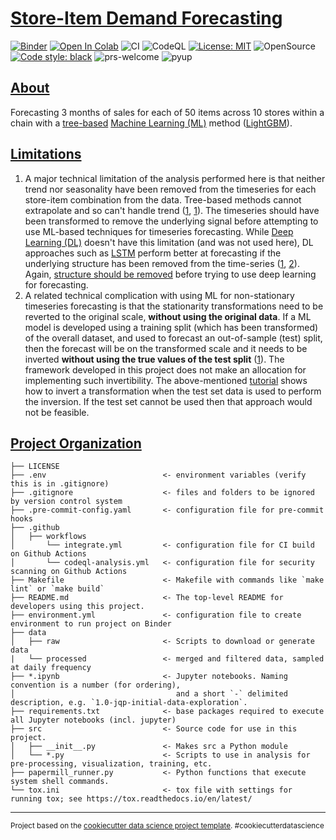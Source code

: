 # [Store-Item Demand Forecasting](#store-item-demand-forecasting)

[![Binder](https://mybinder.org/badge_logo.svg)](https://mybinder.org/v2/gh/edesz/store-item-demand-forecast)
[![Open In Colab](https://colab.research.google.com/assets/colab-badge.svg)](https://colab.research.google.com/github/edesz/store-item-demand-forecast/master/1_lgbm_trials_v2.ipynb)
![CI](https://github.com/edesz/store-item-demand-forecast/workflows/CI/badge.svg)
![CodeQL](https://github.com/edesz/store-item-demand-forecast/workflows/CodeQL/badge.svg)
[![License: MIT](https://img.shields.io/badge/License-MIT-brightgreen.svg)](https://opensource.org/licenses/mit)
![OpenSource](https://badgen.net/badge/Open%20Source%20%3F/Yes%21/blue?icon=github)
[![Code style: black](https://img.shields.io/badge/code%20style-black-000000.svg)](https://github.com/ambv/black)
![prs-welcome](https://img.shields.io/badge/PRs-welcome-brightgreen.svg?style=flat-square)
![pyup](https://pyup.io/repos/github/edesz/store-item-demand-forecast/shield.svg)

## [About](#about)

Forecasting 3 months of sales for each of 50 items across 10 stores within a chain with a [tree-based](https://en.wikipedia.org/wiki/Decision_tree_learning) [Machine Learning (ML)](https://en.wikipedia.org/wiki/Machine_learning) method ([LightGBM](https://en.wikipedia.org/wiki/LightGBM)).

## [Limitations](#limitations)
1. A major technical limitation of the analysis performed here is that neither trend nor seasonality have been removed from the timeseries for each store-item combination from the data. Tree-based methods cannot extrapolate and so can't handle trend ([1](http://freerangestats.info/blog/2016/12/10/extrapolation), [1](https://srome.github.io/Dealing-With-Trends-Combine-a-Random-Walk-with-a-Tree-Based-Model-to-Predict-Time-Series-Data/)). The timeseries should have been transformed to remove the underlying signal before attempting to use ML-based techniques for timeseries forecasting. While [Deep Learning (DL)](https://en.wikipedia.org/wiki/Deep_learning) doesn't have this limitation (and was not used here), DL approaches such as [LSTM](https://en.wikipedia.org/wiki/Long_short-term_memory) perform better at forecasting if the underlying structure has been removed from the time-series ([1](https://www.quora.com/Why-are-the-data-used-in-LSTM-needed-to-be-transformed-into-stationary-when-processing-time-series-It-seems-like-the-process-of-backpropagation-is-curve-fitting/answer/Marco-Santanch%C3%A9), [2](https://www.quora.com/Can-an-LSTM-predict-the-time-series-if-they-are-not-stationary/answer/Nowan-Ilfideme)). Again, [structure should be removed](https://www.linkedin.com/pulse/how-use-machine-learning-time-series-forecasting-vegard-flovik-phd-1f) before trying to use deep learning for forecasting.
2. A related technical complication with using ML for non-stationary timeseries forecasting is that the stationarity transformations need to be reverted to the original scale, **without using the original data**. If a ML model is developed using a training split (which has been transformed) of the overall dataset, and used to forecast an out-of-sample (test) split, then the forecast will be on the transformed scale and it needs to be inverted **without using the true values of the test split** ([1](https://machinelearningmastery.com/machine-learning-data-transforms-for-time-series-forecasting/#comment-486543)). The framework developed in this project does not make an allocation for implementing such invertibility. The above-mentioned [tutorial](https://srome.github.io/Dealing-With-Trends-Combine-a-Random-Walk-with-a-Tree-Based-Model-to-Predict-Time-Series-Data/) shows how to invert a transformation when the test set data is used to perform the inversion. If the test set cannot be used then that approach would not be feasible.

## [Project Organization](#project-organization)

    ├── LICENSE
    ├── .env                          <- environment variables (verify this is in .gitignore)
    ├── .gitignore                    <- files and folders to be ignored by version control system
    ├── .pre-commit-config.yaml       <- configuration file for pre-commit hooks
    ├── .github
    │   ├── workflows
    │       └── integrate.yml         <- configuration file for CI build on Github Actions
    │       └── codeql-analysis.yml   <- configuration file for security scanning on Github Actions
    ├── Makefile                      <- Makefile with commands like `make lint` or `make build`
    ├── README.md                     <- The top-level README for developers using this project.
    ├── environment.yml               <- configuration file to create environment to run project on Binder
    ├── data
    │   ├── raw                       <- Scripts to download or generate data
    |   └── processed                 <- merged and filtered data, sampled at daily frequency
    ├── *.ipynb                       <- Jupyter notebooks. Naming convention is a number (for ordering),
    │                                    and a short `-` delimited description, e.g. `1.0-jqp-initial-data-exploration`.
    ├── requirements.txt              <- base packages required to execute all Jupyter notebooks (incl. jupyter)
    ├── src                           <- Source code for use in this project.
    │   ├── __init__.py               <- Makes src a Python module
    │   └── *.py                      <- Scripts to use in analysis for pre-processing, visualization, training, etc.
    ├── papermill_runner.py           <- Python functions that execute system shell commands.
    └── tox.ini                       <- tox file with settings for running tox; see https://tox.readthedocs.io/en/latest/

--------

<p><small>Project based on the <a target="_blank" href="https://drivendata.github.io/cookiecutter-data-science/">cookiecutter data science project template</a>. #cookiecutterdatascience</small></p>
